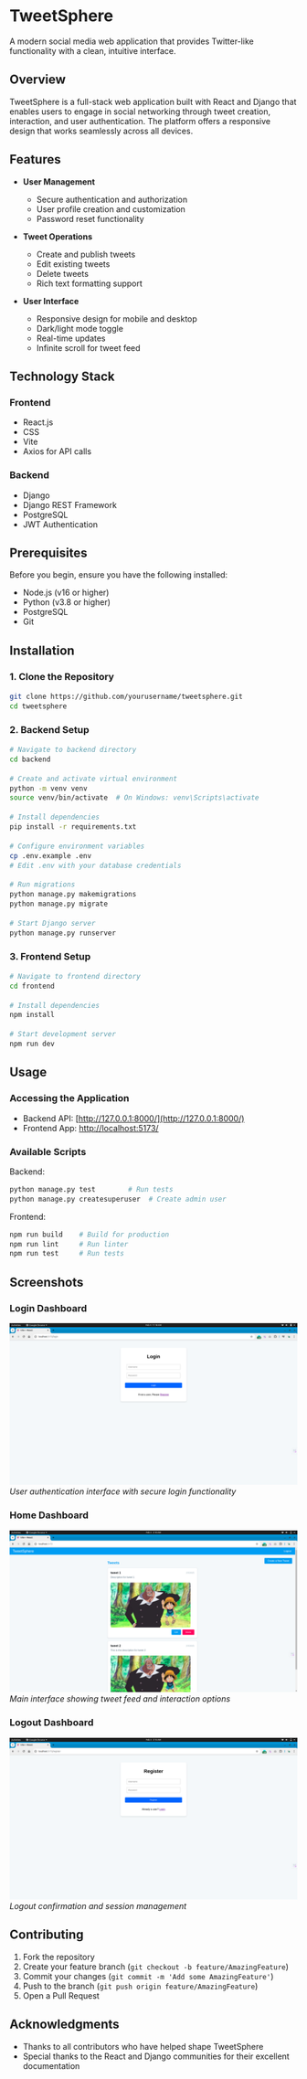 # TweetSphere

A modern social media web application that provides Twitter-like functionality with a clean, intuitive interface.

## Overview

TweetSphere is a full-stack web application built with React and Django that enables users to engage in social networking through tweet creation, interaction, and user authentication. The platform offers a responsive design that works seamlessly across all devices.

## Features

- **User Management**
  - Secure authentication and authorization
  - User profile creation and customization
  - Password reset functionality

- **Tweet Operations**
  - Create and publish tweets
  - Edit existing tweets
  - Delete tweets
  - Rich text formatting support

- **User Interface**
  - Responsive design for mobile and desktop
  - Dark/light mode toggle
  - Real-time updates
  - Infinite scroll for tweet feed

## Technology Stack

### Frontend
- React.js
- CSS
- Vite
- Axios for API calls

### Backend
- Django
- Django REST Framework
- PostgreSQL
- JWT Authentication

## Prerequisites

Before you begin, ensure you have the following installed:
- Node.js (v16 or higher)
- Python (v3.8 or higher)
- PostgreSQL
- Git

## Installation

### 1. Clone the Repository
```bash
git clone https://github.com/yourusername/tweetsphere.git
cd tweetsphere
```

### 2. Backend Setup
```bash
# Navigate to backend directory
cd backend

# Create and activate virtual environment
python -m venv venv
source venv/bin/activate  # On Windows: venv\Scripts\activate

# Install dependencies
pip install -r requirements.txt

# Configure environment variables
cp .env.example .env
# Edit .env with your database credentials

# Run migrations
python manage.py makemigrations
python manage.py migrate

# Start Django server
python manage.py runserver
```

### 3. Frontend Setup
```bash
# Navigate to frontend directory
cd frontend

# Install dependencies
npm install

# Start development server
npm run dev
```

## Usage

### Accessing the Application
- Backend API: [http://127.0.0.1:8000/](http://127.0.0.1:8000/)
- Frontend App: [http://localhost:5173/](http://localhost:5173/)

### Available Scripts

Backend:
```bash
python manage.py test        # Run tests
python manage.py createsuperuser  # Create admin user
```

Frontend:
```bash
npm run build    # Build for production
npm run lint     # Run linter
npm run test     # Run tests
```

## Screenshots

### Login Dashboard
![Login Dashboard](./images/Login/SignIn_Dashboard.png)
*User authentication interface with secure login functionality*

### Home Dashboard
![Home Dashboard](./images/TweetSphere_Home_Dashboard.png)
*Main interface showing tweet feed and interaction options*

### Logout Dashboard
![Register Dashboard](./images/Register_Dashboard.png)
*Logout confirmation and session management*

## Contributing

1. Fork the repository
2. Create your feature branch (`git checkout -b feature/AmazingFeature`)
3. Commit your changes (`git commit -m 'Add some AmazingFeature'`)
4. Push to the branch (`git push origin feature/AmazingFeature`)
5. Open a Pull Request

## Acknowledgments

- Thanks to all contributors who have helped shape TweetSphere
- Special thanks to the React and Django communities for their excellent documentation
